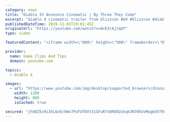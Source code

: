 ```yaml
---
category: news
title: "Diablo IV Announce Cinematic | By Three They Come"
excerpt: "diablo 4 cinematic trailer from blizzcon #d4 #blizzcon #diablo."
publishedDateTime: 2019-11-01T19:01:45Z
originalUrl: "https://youtube.com/watch?v=0vE3rAjtqUY"
type: video

featuredContent: "<iframe width=\"800\" height=\"500\" frameborder=\"0\" src=\"https://www.youtube.com/embed/0vE3rAjtqUY\" allow=\"accelerometer; autoplay; encrypted-media; gyroscope; picture-in-picture\" allowfullscreen></iframe>"

provider:
  name: Game Clips And Tips
  domain: youtube.com

topics:
  - Diablo 4

images:
  - url: "https://www.youtube.com/img/desktop/supported_browsers/dinosaur.png"
    width: 1200
    height: 800
    isCached: true

secured: "jhd8Z5z9i3hL6o9/6Wo7PuFUT0Xt31GFuR7nDR60Zokqk3N70kVoMwg6dV79xknGwCo5fKb1pnrsXCzgOiHs51G+fi+MD8CTZFG6SncDtXM4W/vHAIfxrNEf43dL8xs7ZJNcPSF2FWLKYH/26EK1LdWewRdXqsmIzNRMpI2GM4KPJBdTInHfY+WAH/4/suou6RwAEAdv25qTUVhxFPzBzZkpETv3KDLhBitNYmz+9XM8GHkrrjbc2igimEW33V9FjilR3eIZPyi2JCuxduyhz2xNt33yUJyye2NRVt8GpckuJI3AgpqFD27q6tsrbL4hXVCZH6fOyixW5YB5gw7Nc2JgM2dj0EMmMvzz8X7Rk7YuoO4CiHx8N3wnbqk7BHU/XEB+2XqPqhIJ5nv/bQDlhQ==;KNnbQ64i/Y7SbaoqA7Nu8g=="
---
```


